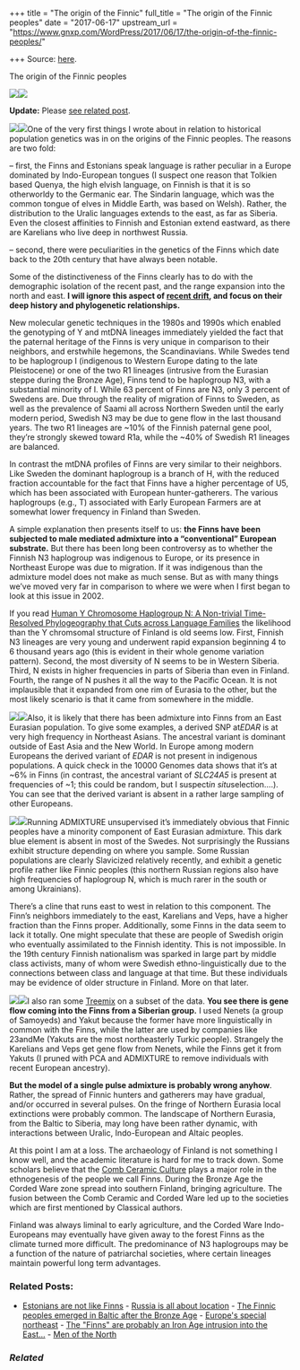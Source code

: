+++
title = "The origin of the Finnic"
full_title = "The origin of the Finnic peoples"
date = "2017-06-17"
upstream_url = "https://www.gnxp.com/WordPress/2017/06/17/the-origin-of-the-finnic-peoples/"

+++
Source: [here](https://www.gnxp.com/WordPress/2017/06/17/the-origin-of-the-finnic-peoples/).

The origin of the Finnic peoples



[![](https://i0.wp.com/www.gnxp.com/WordPress/wp-content/uploads/2017/06/1-s2.0-S0002929716301604-gr2_lrg.jpg?resize=600%2C395)![](https://i0.wp.com/www.gnxp.com/WordPress/wp-content/uploads/2017/06/1-s2.0-S0002929716301604-gr2_lrg.jpg?resize=600%2C395)](http://www.sciencedirect.com/science/article/pii/S0002929716301604)

**Update:** Please [see related post](https://www.gnxp.com/WordPress/2017/06/18/the-finnic-peoples-emerged-in-baltic-after-the-bronze-age/).

[![](https://i0.wp.com/www.gnxp.com/WordPress/wp-content/uploads/2017/06/leftColumn.jpg?resize=300%2C324)![](https://i0.wp.com/www.gnxp.com/WordPress/wp-content/uploads/2017/06/leftColumn.jpg?resize=300%2C324)](https://i0.wp.com/www.gnxp.com/WordPress/wp-content/uploads/2017/06/leftColumn.jpg)One of the very first things I wrote about in relation to historical population genetics was in on the origins of the Finnic peoples. The reasons are two fold:

– first, the Finns and Estonians speak language is rather peculiar in a Europe dominated by Indo-European tongues (I suspect one reason that Tolkien based Quenya, the high elvish language, on Finnish is that it is so otherworldy to the Germanic ear. The Sindarin language, which was the common tongue of elves in Middle Earth, was based on Welsh). Rather, the distribution to the Uralic languages extends to the east, as far as Siberia. Even the closest affinities to Finnish and Estonian extend eastward, as there are Karelians who live deep in northwest Russia.

– second, there were peculiarities in the genetics of the Finns which date back to the 20th century that have always been notable.

Some of the distinctiveness of the Finns clearly has to do with the demographic isolation of the recent past, and the range expansion into the north and east. **I will ignore this aspect of [recent drift](http://biorxiv.org/content/early/2017/06/06/047035), and focus on their deep history and phylogenetic relationships.**

New molecular genetic techniques in the 1980s and 1990s which enabled the genotyping of Y and mtDNA lineages immediately yielded the fact that the paternal heritage of the Finns is very unique in comparison to their neighbors, and erstwhile hegemons, the Scandinavians. While Swedes tend to be haplogroup I (indigenous to Western Europe dating to the late Pleistocene) or one of the two R1 lineages (intrusive from the Eurasian steppe during the Bronze Age), Finns tend to be haplogroup N3, with a substantial minority of I. While 63 percent of Finns are N3, only 3 percent of Swedens are. Due through the reality of migration of Finns to Sweden, as well as the prevalence of Saami all across Northern Sweden until the early modern period, Swedish N3 may be due to gene flow in the last thousand years. The two R1 lineages are \~10% of the Finnish paternal gene pool, they’re strongly skewed toward R1a, while the \~40% of Swedish R1 lineages are balanced.

In contrast the mtDNA profiles of Finns are very similar to their neighbors. Like Sweden the dominant haplogroup is a branch of H, with the reduced fraction accountable for the fact that Finns have a higher percentage of U5, which has been associated with European hunter-gatherers. The various haplogroups (e.g., T) associated with Early European Farmers are at somewhat lower frequency in Finland than Sweden.

A simple explanation then presents itself to us: **the Finns have been subjected to male mediated admixture into a “conventional” European substrate.** But there has been long been controversy as to whether the Finnish N3 haplogroup was indigenous to Europe, or its presence in Northeast Europe was due to migration. If it was indigenous than the admixture model does not make as much sense. But as with many things we’ve moved very far in comparison to where we were when I first began to look at this issue in 2002.

If you read [Human Y Chromosome Haplogroup N: A Non-trivial Time-Resolved Phylogeography that Cuts across Language Families](http://www.sciencedirect.com/science/article/pii/S0002929716301604) the likelihood than the Y chromsomal structure of Finland is old seems low. First, Finnish N3 lineages are very young and underwent rapid expansion beginning 4 to 6 thousand years ago (this is evident in their whole genome variation pattern). Second, the most diversity of N seems to be in Western Siberia. Third, N exists in higher frequencies in parts of Siberia than even in Finland. Fourth, the range of N pushes it all the way to the Pacific Ocean. It is not implausible that it expanded from one rim of Eurasia to the other, but the most likely scenario is that it came from somewhere in the middle.

[![](https://i0.wp.com/www.gnxp.com/WordPress/wp-content/uploads/2017/06/Screenshot-2017-06-17-19.46.34.jpg?resize=300%2C111)![](https://i0.wp.com/www.gnxp.com/WordPress/wp-content/uploads/2017/06/Screenshot-2017-06-17-19.46.34.jpg?resize=300%2C111)](http://www.ensembl.org/Homo_sapiens/Variation/Population?db=core;r=9:22125004-22126004;v=rs3827760;vdb=variation;vf=2495726#population_freq_EUR)Also, it is likely that there has been admixture into Finns from an East Eurasian population. To give some examples, a derived SNP at*EDAR* is at very high frequency in Northeast Asians. The ancestral variant is dominant outside of East Asia and the New World. In Europe among modern Europeans the derived variant of *EDAR* is not present in indigenous populations. A quick check in the 10000 Genomes data shows that it’s at \~6% in Finns (in contrast, the ancestral variant of *SLC24A5* is present at frequencies of \~1; this could be random, but I suspect*in situ*selection….). You can see that the derived variant is absent in a rather large sampling of other Europeans.

[![](https://i0.wp.com/www.gnxp.com/WordPress/wp-content/uploads/2017/06/Finn4.3.Q_htm_45bd5dc4-1.jpg?resize=297%2C552)![](https://i0.wp.com/www.gnxp.com/WordPress/wp-content/uploads/2017/06/Finn4.3.Q_htm_45bd5dc4-1.jpg?resize=297%2C552)](https://i0.wp.com/www.gnxp.com/WordPress/wp-content/uploads/2017/06/Finn4.3.Q_htm_45bd5dc4-1.jpg)Running ADMIXTURE unsupervised it’s immediately obvious that Finnic peoples have a minority component of East Eurasian admixture. This dark blue element is absent in most of the Swedes. Not surprisingly the Russians exhibit structure depending on where you sample. Some Russian populations are clearly Slavicized relatively recently, and exhibit a genetic profile rather like Finnic peoples (this northern Russian regions also have high frequencies of haplogroup N, which is much rarer in the south or among Ukrainians).

There’s a cline that runs east to west in relation to this component. The Finn’s neighbors immediately to the east, Karelians and Veps, have a higher fraction than the Finns proper. Additionally, some Finns in the data seem to lack it totally. One might speculate that these are people of Swedish origin who eventually assimilated to the Finnish identity. This is not impossible. In the 19th century Finnish nationalism was sparked in large part by middle class activists, many of whom were Swedish ethno-linguistically due to the connections between class and language at that time. But these individuals may be evidence of older structure in Finland. More on that later.

[![](https://i0.wp.com/www.gnxp.com/WordPress/wp-content/uploads/2017/06/treemix.jpg?resize=400%2C280)![](https://i0.wp.com/www.gnxp.com/WordPress/wp-content/uploads/2017/06/treemix.jpg?resize=400%2C280)](https://i0.wp.com/www.gnxp.com/WordPress/wp-content/uploads/2017/06/treemix.jpg)I also ran some [Treemix](http://journals.plos.org/plosgenetics/article?id=10.1371/journal.pgen.1002967) on a subset of the data. **You see there is gene flow coming into the Finns from a Siberian group.** I used Nenets (a group of Samoyeds) and Yakut because the former have more linguistically in common with the Finns, while the latter are used by companies like 23andMe (Yakuts are the most northeasterly Turkic people). Strangely the Karelians and Veps get gene flow from Nenets, while the Finns get it from Yakuts (I pruned with PCA and ADMIXTURE to remove individuals with recent European ancestry).

**But the model of a single pulse admixture is probably wrong anyhow**. Rather, the spread of Finnic hunters and gatherers may have gradual, and/or occurred in several pulses. On the fringe of Northern Eurasia local extinctions were probably common. The landscape of Northern Eurasia, from the Baltic to Siberia, may long have been rather dynamic, with interactions between Uralic, Indo-European and Altaic peoples.

At this point I am at a loss. The archaeology of Finland is not something I know well, and the academic literature is hard for me to track down. Some scholars believe that the [Comb Ceramic Culture](https://en.wikipedia.org/wiki/Pit%E2%80%93Comb_Ware_culture) plays a major role in the ethnogenesis of the people we call Finns. During the Bronze Age the Corded Ware zone spread into southern Finland, bringing agriculture. The fusion between the Comb Ceramic and Corded Ware led up to the societies which are first mentioned by Classical authors.

Finland was always liminal to early agriculture, and the Corded Ware Indo-Europeans may eventually have given away to the forest Finns as the climate turned more difficult. The predominance of N3 haplogroups may be a function of the nature of patriarchal societies, where certain lineages maintain powerful long term advantages.

### Related Posts:

- [Estonians are not like
  Finns](https://www.gnxp.com/WordPress/2009/02/27/estonians-are-not-like-finns/) - [Russia is all about
  location](https://www.gnxp.com/WordPress/2008/01/11/russia-is-all-about-location/) - [The Finnic peoples emerged in Baltic after the Bronze
  Age](https://www.gnxp.com/WordPress/2017/06/18/the-finnic-peoples-emerged-in-baltic-after-the-bronze-age/) - [Europe's special
  northeast](https://www.gnxp.com/WordPress/2012/02/19/europes-special-northeast/) - [The "Finns" are probably an Iron Age intrusion into the
  East…](https://www.gnxp.com/WordPress/2018/01/30/the-finns-are-probably-an-iron-age-intrusion-into-the-east-baltic/) - [Men of the
  North](https://www.gnxp.com/WordPress/2021/05/02/men-of-the-north/)

### *Related*

[](https://www.addtoany.com/add_to/facebook?linkurl=https%3A%2F%2Fwww.gnxp.com%2FWordPress%2F2017%2F06%2F17%2Fthe-origin-of-the-finnic-peoples%2F&linkname=The%20origin%20of%20the%20Finnic%20peoples "Facebook")[](https://www.addtoany.com/add_to/twitter?linkurl=https%3A%2F%2Fwww.gnxp.com%2FWordPress%2F2017%2F06%2F17%2Fthe-origin-of-the-finnic-peoples%2F&linkname=The%20origin%20of%20the%20Finnic%20peoples "Twitter")[](https://www.addtoany.com/add_to/email?linkurl=https%3A%2F%2Fwww.gnxp.com%2FWordPress%2F2017%2F06%2F17%2Fthe-origin-of-the-finnic-peoples%2F&linkname=The%20origin%20of%20the%20Finnic%20peoples "Email")[](https://www.addtoany.com/share)
